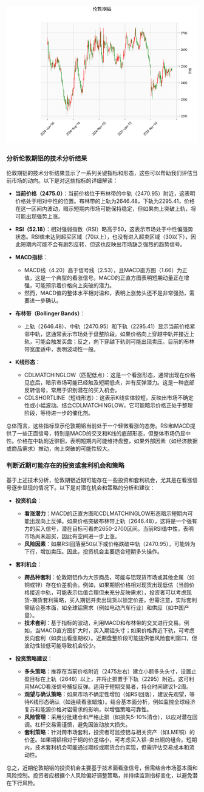 ![图](Alum.png)

### 分析伦敦期铝的技术分析结果

伦敦期铝的技术分析结果显示了一系列关键指标和形态，这些可以帮助我们评估当前市场的动向。以下是对这些指标的详细解读：

- **当前价格（2475.0）**：当前价格位于布林带的中轨（2470.95）附近，这表明价格处于相对中性的位置。布林带的上轨为2646.48，下轨为2295.41，价格在这一区间内波动，暗示短期内市场可能保持稳定，但如果向上突破上轨，将可能出现强势上涨。

- **RSI（52.18）**：相对强弱指数（RSI）略高于50，这表示市场处于中性偏强势状态。RSI值未达到超买区域（70以上），也没有进入超卖区域（30以下），因此短期内可能不会有剧烈反转，但这也反映出市场缺乏强烈的趋势信号。

- **MACD指标**：
  - MACD线（4.20）高于信号线（2.53），且MACD直方图（1.66）为正值，这是一个典型的看涨信号。MACD的正直方图表明短期动量正在增强，可能预示着价格向上突破的潜力。
  - 然而，MACD值的整体水平相对温和，表明上涨势头还不是非常强劲，需要进一步确认。

- **布林带（Bollinger Bands）**：
  - 上轨（2646.48）、中轨（2470.95）和下轨（2295.41）显示当前价格紧邻中轨，这通常表示市场处于盘整阶段。如果价格向上穿越中轨并接近上轨，可能会触发买盘；反之，向下穿越下轨则可能出现卖压。目前的布林带宽度适中，表明波动性一般。

- **K线形态**：
  - CDLMATCHINGLOW（匹配低点）：这是一个看涨形态，通常出现在价格见底后，暗示市场可能已经触及短期低点，并有反弹潜力。这是一种底部反转信号，常用于识别潜在的买入机会。
  - CDLSHORTLINE（短线形态）：这表示K线实体较短，反映出市场不确定性或小幅波动。结合CDLMATCHINGLOW，它可能暗示价格正处于整理阶段，等待进一步的催化剂。

总体而言，这些指标显示伦敦期铝当前处于一个轻微看涨的态势。RSI和MACD提供了一些正面信号，特别是MACD的交叉和K线的底部形态，但整体市场仍显中性。价格在中轨附近徘徊，表明短期内可能维持盘整，如果外部因素（如经济数据或商品需求）推动，向上突破的可能性较大。

### 判断近期可能存在的投资或套利机会和策略

基于上述技术分析，伦敦期铝近期可能存在一些投资和套利机会，尤其是在看涨信号逐步显现的情况下。以下是对潜在机会和策略的分析和建议：

- **投资机会**：
  - **看涨潜力**：MACD的正直方图和CDLMATCHINGLOW形态暗示短期内可能出现向上反弹。如果价格突破布林带上轨（2646.48），这将是一个强有力的买入信号，潜在目标可看向2650-2700区间。当前RSI值中性，表明市场尚未超买，因此有空间进一步上涨。
  - **风险因素**：如果RSI回落至50以下或价格跌破中轨（2470.95），可能转为下行，增加卖压。因此，投资机会主要适合短期多头操作。

- **套利机会**：
  - **跨品种套利**：伦敦期铝作为大宗商品，可能与铝现货市场或其他金属（如铜或锌）存在价差机会。例如，如果期铝价格相对现货出现低估（当前价格接近中轨，可能表示估值合理但未充分反映需求），投资者可以考虑现货-期货套利策略，买入期铝并卖出现货以锁定价差。但需注意，实际套利需结合基本面，如全球铝需求（例如电动汽车行业）和供应（如中国产量）。
  - **技术套利**：基于指标的波动，利用MACD和布林带的交叉进行交易。例如，当MACD直方图扩大时，买入期铝头寸；如果价格靠近下轨，可考虑反向套利（如卖出看涨期权）。近期盘整阶段可能提供低风险套利窗口，但波动性较低可能导致机会较少。

- **投资策略建议**：
  - **多头策略**：推荐在当前价格附近（2475左右）建立小额多头头寸，设置止盈目标在上轨（2646）以上，并将止损置于下轨（2295）附近。这可利用MACD看涨信号捕捉反弹。适用于短期交易者，持仓时间建议1-2周。
  - **观望与确认策略**：如果市场不确定性增加（如RSI回落），建议先观望，等待K线形态确认（如连续看涨蜡烛）。结合基本面分析，例如监控全球经济复苏和能源价格对铝需求的影响，以增强策略可靠性。
  - **风险管理**：采用分批建仓和严格止损（如损失5-10%清仓），以应对潜在回调。杠杆交易需谨慎，避免因波动放大损失。
  - **套利策略**：针对跨市场套利，投资者可监控铝与相关资产（如LME铜）的价差。如果期铝相对于铜的价差缩小，可考虑买入铝-卖出铜的组合。短期内，技术套利机会可能通过期权或期货合约实现，但需评估交易成本和流动性。

总之，近期伦敦期铝的投资机会主要基于技术面看涨信号，但需结合市场基本面和风险控制。投资者应根据个人风险偏好调整策略，并持续监测指标变化，以避免潜在下行风险。